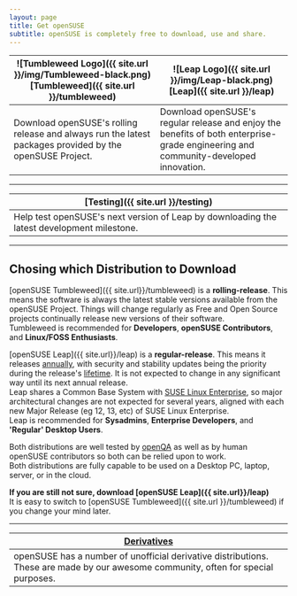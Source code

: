 ```yaml
---
layout: page
title: Get openSUSE
subtitle: openSUSE is completely free to download, use and share. 
---
```

| ![Tumbleweed Logo]({{ site.url }}/img/Tumbleweed-black.png) [Tumbleweed]({{ site.url }}/tumbleweed) | ![Leap Logo]({{ site.url }}/img/Leap-black.png) [Leap]({{ site.url }}/leap) |
| --------------------------------------- | --------------------------- |
| Download openSUSE's rolling release and always run the latest packages provided by the openSUSE Project. | Download openSUSE's regular release and enjoy the benefits of both enterprise-grade engineering and community-developed innovation. |

***

| [Testing]({{ site.url }}/testing) |
| --------------------------------- |
| Help test openSUSE's next version of Leap by downloading the latest development milestone. |

***

## Chosing which Distribution to Download

[openSUSE Tumbleweed]({{ site.url}}/tumbleweed) is a **rolling-release**. This means the software is always the latest stable versions available from the openSUSE Project. Things will change regularly as Free and Open Source projects continually release new versions of their software.  
Tumbleweed is recommended for **Developers**, **openSUSE Contributors**, and **Linux/FOSS Enthusiasts**.

[openSUSE Leap]({{ site.url}}/leap) is a **regular-release**. This means it releases [annually](https://en.opensuse.org/openSUSE:Roadmap), with security and stability updates being the priority during the release's [lifetime](https://en.opensuse.org/Lifetime). It is not expected to change in any significant way until its next annual release.  
Leap shares a Common Base System with [SUSE Linux Enterprise](https://www.suse.com/products/server/), so major architectural changes are not expected for several years, aligned with each new Major Release (eg 12, 13, etc) of SUSE Linux Enterprise.  
Leap is recommended for **Sysadmins**, **Enterprise Developers**, and **'Regular' Desktop Users**.

Both distributions are well tested by [openQA](https://openqa.opensuse.org) as well as by human openSUSE contributors so both can be relied upon to work.  
Both distributions are fully capable to be used on a Desktop PC, laptop, server, or in the cloud.

**If you are still not sure, download [openSUSE Leap]({{ site.url}}/leap)**  
It is easy to switch to [openSUSE Tumbleweed]({{ site.url }}/tumbleweed) if you change your mind later.

***


| [Derivatives](https://en.opensuse.org/Derivatives) |
| --------------------------------- |
| openSUSE has a number of unofficial derivative distributions. These are made by our awesome community, often for special purposes. |
